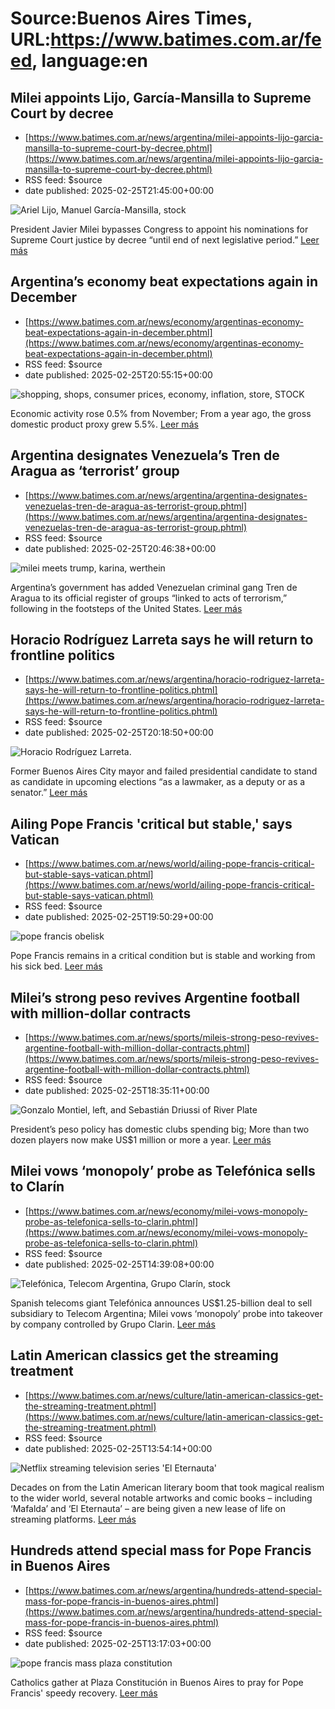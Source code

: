 # Source:Buenos Aires Times, URL:https://www.batimes.com.ar/feed, language:en

## Milei appoints Lijo, García-Mansilla to Supreme Court by decree
 - [https://www.batimes.com.ar/news/argentina/milei-appoints-lijo-garcia-mansilla-to-supreme-court-by-decree.phtml](https://www.batimes.com.ar/news/argentina/milei-appoints-lijo-garcia-mansilla-to-supreme-court-by-decree.phtml)
 - RSS feed: $source
 - date published: 2025-02-25T21:45:00+00:00

<p><img src="https://fotos.perfil.com/2024/03/20/trim/540/304/ariel-lijo-manuel-garcia-mansilla-stock-1773550.jpeg" alt="Ariel Lijo, Manuel García-Mansilla, stock" /></p>President Javier Milei bypasses Congress to appoint his nominations for Supreme Court justice by decree “until end of next legislative period.”
 <a href="https://www.batimes.com.ar/news/argentina/milei-appoints-lijo-garcia-mansilla-to-supreme-court-by-decree.phtml">Leer más</a>

## Argentina’s economy beat expectations again in December
 - [https://www.batimes.com.ar/news/economy/argentinas-economy-beat-expectations-again-in-december.phtml](https://www.batimes.com.ar/news/economy/argentinas-economy-beat-expectations-again-in-december.phtml)
 - RSS feed: $source
 - date published: 2025-02-25T20:55:15+00:00

<p><img src="https://fotos.perfil.com/2025/02/13/trim/540/304/shopping-shops-consumer-prices-economy-inflation-store-stock-1966819.jpg" alt="shopping, shops, consumer prices, economy, inflation, store, STOCK" /></p>Economic activity rose 0.5% from November; From a year ago, the gross domestic product proxy grew 5.5%. <a href="https://www.batimes.com.ar/news/economy/argentinas-economy-beat-expectations-again-in-december.phtml">Leer más</a>

## Argentina designates Venezuela’s Tren de Aragua as ‘terrorist’ group
 - [https://www.batimes.com.ar/news/argentina/argentina-designates-venezuelas-tren-de-aragua-as-terrorist-group.phtml](https://www.batimes.com.ar/news/argentina/argentina-designates-venezuelas-tren-de-aragua-as-terrorist-group.phtml)
 - RSS feed: $source
 - date published: 2025-02-25T20:46:38+00:00

<p><img src="https://fotos.perfil.com/2025/02/25/trim/540/304/milei-meets-trump-karina-werthein-1973916.jpg" alt="milei meets trump, karina, werthein" /></p>Argentina’s government has added Venezuelan criminal gang Tren de Aragua to its official register of groups “linked to acts of terrorism,” following in the footsteps of the United States.
 <a href="https://www.batimes.com.ar/news/argentina/argentina-designates-venezuelas-tren-de-aragua-as-terrorist-group.phtml">Leer más</a>

## Horacio Rodríguez Larreta says he will return to frontline politics
 - [https://www.batimes.com.ar/news/argentina/horacio-rodriguez-larreta-says-he-will-return-to-frontline-politics.phtml](https://www.batimes.com.ar/news/argentina/horacio-rodriguez-larreta-says-he-will-return-to-frontline-politics.phtml)
 - RSS feed: $source
 - date published: 2025-02-25T20:18:50+00:00

<p><img src="https://fotos.perfil.com/2023/11/10/trim/540/304/horacio-rodriguez-larreta-1695582.jpg" alt="Horacio Rodríguez Larreta." /></p>Former Buenos Aires City mayor and failed presidential candidate to stand as candidate in upcoming elections “as a lawmaker, as a deputy or as a senator.”
 <a href="https://www.batimes.com.ar/news/argentina/horacio-rodriguez-larreta-says-he-will-return-to-frontline-politics.phtml">Leer más</a>

## Ailing Pope Francis 'critical but stable,' says Vatican
 - [https://www.batimes.com.ar/news/world/ailing-pope-francis-critical-but-stable-says-vatican.phtml](https://www.batimes.com.ar/news/world/ailing-pope-francis-critical-but-stable-says-vatican.phtml)
 - RSS feed: $source
 - date published: 2025-02-25T19:50:29+00:00

<p><img src="https://fotos.perfil.com/2025/02/25/trim/540/304/pope-francis-obelisk-1973842.jpg" alt="pope francis obelisk" /></p>Pope Francis remains in a critical condition but is stable and working from his sick bed. <a href="https://www.batimes.com.ar/news/world/ailing-pope-francis-critical-but-stable-says-vatican.phtml">Leer más</a>

## Milei’s strong peso revives Argentine football with million-dollar contracts
 - [https://www.batimes.com.ar/news/sports/mileis-strong-peso-revives-argentine-football-with-million-dollar-contracts.phtml](https://www.batimes.com.ar/news/sports/mileis-strong-peso-revives-argentine-football-with-million-dollar-contracts.phtml)
 - RSS feed: $source
 - date published: 2025-02-25T18:35:11+00:00

<p><img src="https://fotos.perfil.com/2025/02/25/trim/540/304/gonzalo-montiel-left-and-sebastian-driussi-of-river-plate-1973793.jpg" alt="Gonzalo Montiel, left, and Sebastián Driussi of River Plate" /></p>President’s peso policy has domestic clubs spending big; More than two dozen players now make US$1 million or more a year.
 <a href="https://www.batimes.com.ar/news/sports/mileis-strong-peso-revives-argentine-football-with-million-dollar-contracts.phtml">Leer más</a>

## Milei vows ‘monopoly’ probe as Telefónica sells to Clarín
 - [https://www.batimes.com.ar/news/economy/milei-vows-monopoly-probe-as-telefonica-sells-to-clarin.phtml](https://www.batimes.com.ar/news/economy/milei-vows-monopoly-probe-as-telefonica-sells-to-clarin.phtml)
 - RSS feed: $source
 - date published: 2025-02-25T14:39:08+00:00

<p><img src="https://fotos.perfil.com/2025/02/25/trim/540/304/telefonica-telecom-argentina-grupo-clarin-stock-1973577.jpg" alt="Telefónica, Telecom Argentina, Grupo Clarín, stock" /></p>Spanish telecoms giant Telefónica announces US$1.25-billion deal to sell subsidiary to Telecom Argentina; Milei vows ‘monopoly’ probe into takeover by company controlled by Grupo Clarin.
 <a href="https://www.batimes.com.ar/news/economy/milei-vows-monopoly-probe-as-telefonica-sells-to-clarin.phtml">Leer más</a>

## Latin American classics get the streaming treatment
 - [https://www.batimes.com.ar/news/culture/latin-american-classics-get-the-streaming-treatment.phtml](https://www.batimes.com.ar/news/culture/latin-american-classics-get-the-streaming-treatment.phtml)
 - RSS feed: $source
 - date published: 2025-02-25T13:54:14+00:00

<p><img src="https://fotos.perfil.com/2025/02/25/trim/540/304/netflix-streaming-television-series-el-eternauta-1973523.jpg" alt="Netflix streaming television series 'El Eternauta'" /></p>Decades on from the Latin American literary boom that took magical realism to the wider world, several notable artworks and comic books – including ‘Mafalda’ and ‘El Eternauta’ – are being given a new lease of life on streaming platforms.
 <a href="https://www.batimes.com.ar/news/culture/latin-american-classics-get-the-streaming-treatment.phtml">Leer más</a>

## Hundreds attend special mass for Pope Francis in Buenos Aires
 - [https://www.batimes.com.ar/news/argentina/hundreds-attend-special-mass-for-pope-francis-in-buenos-aires.phtml](https://www.batimes.com.ar/news/argentina/hundreds-attend-special-mass-for-pope-francis-in-buenos-aires.phtml)
 - RSS feed: $source
 - date published: 2025-02-25T13:17:03+00:00

<p><img src="https://fotos.perfil.com/2025/02/25/trim/540/304/pope-francis-mass-plaza-constitution-1973509.jpg" alt="pope francis mass plaza constitution" /></p>Catholics gather at Plaza Constitución in Buenos Aires to pray for Pope Francis' speedy recovery.  <a href="https://www.batimes.com.ar/news/argentina/hundreds-attend-special-mass-for-pope-francis-in-buenos-aires.phtml">Leer más</a>

